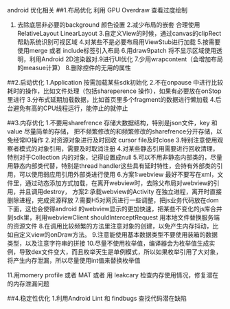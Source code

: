 android 优化相关
##1.布局优化
利用 GPU Overdraw 查看过度绘制
1. 去除底层非必要的background 颜色设置
2.减少布局的嵌套 合理使用RelativeLayout LinearLayout
3.自定义View的时候，通过canvas的clipRect帮助系统识别可视区域
4.对某些不是必要布局用ViewStub进行加载
5.按需要使用merge 或者 include标签引入布局
6.用draw9patch 将不显示区域使用透明，利用Android 2D渲染器对.9进行UI优化
7.少用wrapcontent（会增加布局的measue计算）
8.删除控件的无用的属性

##2.启动优化
1.Application 按需加载某些sdk初始化
2.不在onpause 中进行比较耗时的操作，比如文件处理（包括shareperence 操作），如果有必要放在onStop里进行
3.分布式延期加载数据，比如首页里多个fragment的数据进行懒加载
4.后台避免有高的CPU线程运行，能停止的就停止

##3.内存优化
1.不要用sharefrence 存储大数据结构，特别是json文件，key 和 value 尽量简单的存储，
把不频繁修改的和频繁修改的sharefrence分开存储，以免经常IO操作
2.对资源对象进行及时回收 cursor file及时close
3.特别注意使用观察者模式的对象引用，需要及时取消注册
4.对某些静态引用需要进行回收清理，特别对于Collection 内的对象，记得设置成null
5.可以不用非静态内部类的，尽量用静态内部类代替，特别是thread handler这些具有延时特性，会持有外部类的引用，可以使用弱应用引用外部类进行使用
6.方案1:webview 最好不要写在xml，文件里，通过动态添加方式加载，在离开webview时，去除父布局对webview的引用，并且调用destroy，
方案2:承载webview的Activity 在独立进程，离开时直接删除进程，完成资源释放
7.需要H5对网页进行一些调整，把js业务代码放在dom下面，这也会使得android 的webview显示的更加快速，把某些不变化的js库合并到sdk里，利用webviewClient shouldInterceptRequest 用本地文件替换服务端的资源文件
8.在调用比较频繁的方法里注意对象的创建，以免产生内存抖动，比如自定义view的onDraw方法。
9.注意能使用基本数据类型不要使用装箱的数据类型，以及注意字符串的拼接
10.尽量不使用枚举值，编译器会为枚举值生成实例，导致dex文件变大，而且枚举天生是单例模式，所以如果枚举引用了大对象，将产生内存泄漏，所以尽量使用int值来替换枚举值

11.用momery profile 或者 MAT 或者 用 leakcary 检查内存使用情况，修复潜在的内存泄漏问题

##4.稳定性优化
1.利用Android Lint 和 findbugs 查找代码潜在缺陷







